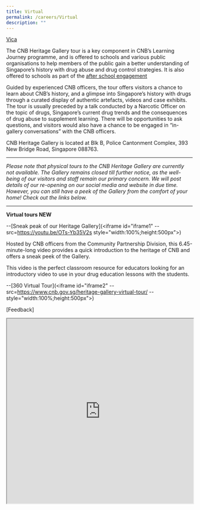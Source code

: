 ```yaml
---
title: Virtual
permalink: /careers/Virtual
description: ""
---
```

[Vica](https://webchat.vica.gov.sg/static/js/chat.js)

The CNB Heritage Gallery tour is a key component in CNB’s Learning Journey programme, and is offered to schools and various public organisations to help members of the public gain a better understanding of Singapore’s history with drug abuse and drug control strategies. It is also offered to schools as part of the [after school engagement](https://www.cnb.gov.sg/educational-resources/core-programmes/after-school-engagement-programme)

Guided by experienced CNB officers, the tour offers visitors a chance to learn about CNB’s history, and a glimpse into Singapore’s history with drugs through a curated display of authentic artefacts, videos and case exhibits. The tour is usually preceded by a talk conducted by a Narcotic Officer on the topic of drugs, Singapore’s current drug trends and the consequences of drug abuse to supplement learning. There will be opportunities to ask questions, and visitors would also have a chance to be engaged in “in-gallery conversations” with the CNB officers.

CNB Heritage Gallery is located at Blk B, Police Cantonment Complex, 393 New Bridge Road, Singapore 088763.
______
*Please note that physical tours to the CNB Heritage Gallery are currently not available. The Gallery remains closed till further notice, as the well-being of our visitors and staff remain our primary concern. We will post details of our re-opening on our social media and website in due time. However, you can still have a peek of the Gallery from the comfort of your home! Check out the links below.*
_________

**Virtual tours NEW**

--[Sneak peak of our Heritage Gallery](<iframe id="iframe1" --src=https://youtu.be/OTs-Yb35V2s style="width:100%;height:500px"></iframe>)

Hosted by CNB officers from the Community Partnership Division, this 6.45-minute-long video provides a quick introduction to the heritage of CNB and offers a sneak peek of the Gallery.

This video is the perfect classroom resource for educators looking for an introductory video to use in your drug education lessons with the students.

--[360 Virtual Tour](<iframe id="iframe2" --src=https://www.cnb.gov.sg/heritage-gallery-virtual-tour/ --style="width:100%;height:500px"></iframe>)


[Feedback]
<iframe id="iframe3" src=https://form.gov.sg/629dcaccfcba250012b5909b style="width:100%;height:500px"></iframe>